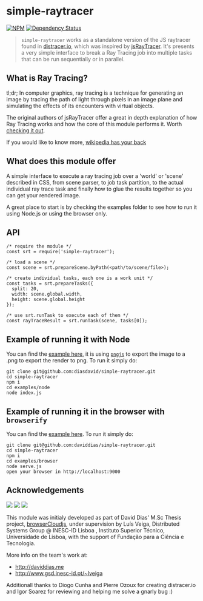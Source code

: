 simple-raytracer
================

[![NPM](https://nodei.co/npm/simple-raytracer.png?downloads=true&stars=true)](https://nodei.co/npm/simple-raytracer/)
[![Dependency Status](https://david-dm.org/daviddias/simple-raytracer.svg)](https://david-dm.org/daviddias/simple-raytracer)

> `simple-raytracer` works as a standalone version of the JS raytracer found in [distracer.io](http://distracer.io), which was inspired by [jsRayTracer](https://github.com/vjeux/jsRayTracer). It's presents a very simple interface to break a Ray Tracing job into multiple tasks that can be run sequentially or in parallel.

## What is Ray Tracing?

tl;dr; In computer graphics, ray tracing is a technique for generating an image by tracing the path of light through pixels in an image plane and simulating the effects of its encounters with virtual objects.

The original authors of jsRayTracer offer a great in depth explanation of how Ray Tracing works and how the core of this module performs it. Worth [checking it out](https://blog.vjeux.com/2012/javascript/javascript-ray-tracer.html).

If you would like to know more, [wikipedia has your back](http://en.wikipedia.org/wiki/Ray_tracing_(graphics))

## What does this module offer

A simple interface to execute a ray tracing job over a 'world' or 'scene' described in CSS, from scene parser, to job task partition, to the actual individual ray trace task and finally how to glue the results together so you can get your rendered image.

A great place to start is by checking the examples folder to see how to run it using Node.js or using the browser only.

## API

```
/* require the module */
const srt = require('simple-raytracer');

/* load a scene */
const scene = srt.prepareScene.byPath(<path/to/scene/file>);

/* create individual tasks, each one is a work unit */
const tasks = srt.prepareTasks({
  split: 20,
  width: scene.global.width,
  height: scene.global.height
});

/* use srt.runTask to execute each of them */
const rayTraceResult = srt.runTask(scene, tasks[0]);
```

## Example of running it with Node

You can find the [example here](https://github.com/daviddias/simple-raytracer/tree/master/examples/browser), it is using [`pngjs`](https://www.npmjs.org/package/pngjs) to export the image to a .png to export the render to png. To run it simply do:

```
git clone git@github.com:diasdavid/simple-raytracer.git
cd simple-raytracer
npm i
cd examples/node
node index.js
```

## Example of running it in the browser with `browserify`

You can find the [example here](https://github.com/diasdavid/simple-raytracer/tree/master/examples/node). To run it simply do:

```
git clone git@github.com:daviddias/simple-raytracer.git
cd simple-raytracer
npm i
cd examples/browser
node serve.js
open your browser in http://localhost:9000
```

## Acknowledgements

[![](https://img.shields.io/badge/INESC-GSD-brightgreen.svg?style=flat-square)](http://www.gsd.inesc-id.pt/)
[![](https://img.shields.io/badge/TÉCNICO-LISBOA-blue.svg?style=flat-square)](http://tecnico.ulisboa.pt/)
[![](https://img.shields.io/badge/project-browserCloudjs-blue.svg?style=flat-square)](https://github.com/daviddias/browserCloudjs)

This module was initialy developed as part of David Dias' M.Sc Thesis project, [browserCloudjs](https://github.com/daviddias/thesis.browserCloud.js/blob/master/document.pdf), under supervision by Luís Veiga, Distributed Systems Group @ INESC-ID Lisboa , Instituto Superior Técnico, Universidade de Lisboa, with the support of Fundação para a Ciência e Tecnologia.

More info on the team's work at:
- http://daviddias.me
- http://www.gsd.inesc-id.pt/~lveiga

Additionall thanks to Diogo Cunha and Pierre Ozoux for creating distracer.io and Igor Soarez for reviewing and helping me solve a gnarly bug :)
